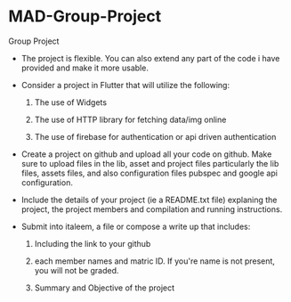 # MAD-Group-Project
Group Project

- The project is flexible. You can also extend any part of the code i have provided and make it more usable.

- Consider a project in Flutter that will utilize the following:

  1. The use of Widgets

  2. The use of HTTP library for fetching data/img online

  3. The use of firebase for authentication or api driven authentication

- Create a project on github and upload all your code on github. Make sure to upload files in the lib, asset and project files particularly the lib files, assets files, and also configuration files pubspec and google api configuration.

- Include the details of your project (ie a README.txt file) explaning the project, the project members and compilation and running instructions.

- Submit into italeem, a file or compose a write up that includes:

  1. Including the link to your github

  2. each member names and matric ID. If you're name is not present, you will not be graded.

  3. Summary and Objective of the project
